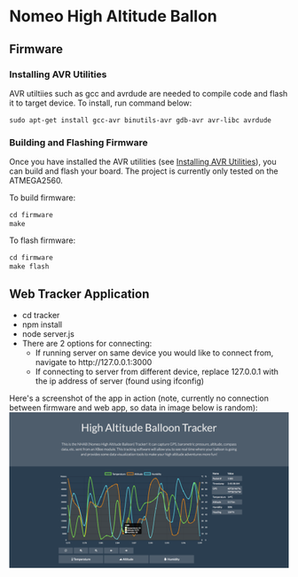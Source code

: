 # Nomeo High Altitude Ballon




## Firmware

### Installing AVR Utilities

AVR utiltiies such as gcc and avrdude are needed to compile code and flash it to target device. To install, run command below:
```
sudo apt-get install gcc-avr binutils-avr gdb-avr avr-libc avrdude
```

### Building and Flashing Firmware

Once you have installed the AVR utilities (see [Installing AVR Utilities](#installing-avr-utilities)), you can build and flash
your board. The project is currently only tested on the ATMEGA2560.


To build firmware:
```
cd firmware
make
```

To flash firmware:
```
cd firmware
make flash
```




## Web Tracker Application

<ul>
  <li> cd tracker </li>
  <li> npm install </li>
  <li> node server.js </li>
  <li> There are 2 options for connecting:
  <ul>
    <li> If running server on same device you would like to connect from, navigate to http://127.0.0.1:3000 </li>
    <li> If connecting to server from different device, replace 127.0.0.1 with the ip address of server (found using ifconfig) </li>
  </ul>
</ul>

Here's a screenshot of the app in action (note, currently no connection between firmware and web app, so data in image below is random):
![ScreenShot](documentation/images/webapp_demo.png)


